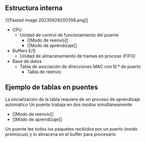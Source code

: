 ## Estructura interna 
![[Pasted image 20230629200356.png]]

- CPU 
	- Unidad de control de funcionamiento del puente
		- [[Modo de reenvío]]
		- [[Modo de aprendizaje]]
- Buffers E/S
	- Unidad de almacenamiento de tramas en proceso (FIFO)
- Base de datos
	- Tabla de asociación de direcciones MAC con N.º de puerto 
		- Tabla de reenvío

## Ejemplo de tablas en puentes 

La inicialización de la tabla requiere de un proceso de aprendizaje automático
Un puente trabaja en dos modos simultáneamente 
- [[Modo de reenvío]]
- [[Modo de aprendizaje]]

Un puente lee todos los paquetes recibidos por un puerto (modo promiscuo) y lo almacena en el buffer para procesarlo